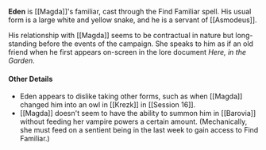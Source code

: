 **Eden** is [[Magda]]'s familiar, cast through the Find Familiar spell. His usual form is a large white and yellow snake, and he is a servant of [[Asmodeus]].

His relationship with [[Magda]] seems to be contractual in nature but long-standing before the events of the campaign. She speaks to him as if an old friend when he first appears on-screen in the lore document *Here, in the Garden*.

#### Other Details

- Eden appears to dislike taking other forms, such as when [[Magda]] changed him into an owl in [[Krezk]] in [[Session 16]].
- [[Magda]] doesn't seem to have the ability to summon him in [[Barovia]] without feeding her vampire powers a certain amount. (Mechanically, she must feed on a sentient being in the last week to gain access to Find Familiar.)